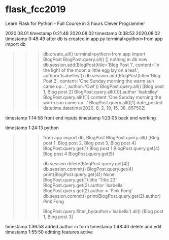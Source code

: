 # flask_fcc2019
Learn Flask for Python - Full Course in 3 hours
Clever Programmer

2020.08.01 timestamp 0:21:48
2020.08.02 timestamp 0:38:53
2020.08.02 timestamp 0:48:49
after db is created in app.py
terminal>python>from app import db
>>>db.create_all()
>>>terminal>python>from app import BlogPost
>>>BlogPost.query.all()
[] nothing in db now
>>>db.session.add(BlogPost(title='Blog Post 1', content='In the light of the moon a little egg lay on a leaf.', author='Isabelley'))
>>>db.session.add(BlogPost(title='Blog Post 2', content='One Sunday morning the warm sun came up...', author='Owl'))
>>>BlogPost.query.all()
[Blog post 1, Blog post 2]
>>> BlogPost.query.all()[0].author
'Isabelley'
>>> BlogPost.query.all()[1].content
'One Sunday morning the warm sun came up...'
>>> BlogPost.query.all()[1].date_posted
datetime.datetime(2020, 8, 2, 19, 15, 38, 857502)

timestamp 1:14:58 front end inputs
timestamp 1:23:05 back end working

timestamp 1:24:13
python
>>>from app import db, BlogPost
>>> BlogPost.query.all()
[Blog post 1, Blog post 2, Blog post 3, Blog post 4]
>>> BlogPost.query.get(1)
Blog post 1
>>> BlogPost.query.get(4)
Blog post 4
>>> BlogPost.query.get(5)
>>>
>>> db.session.delete(BlogPost.query.get(4))
>>> db.session.commit()
>>> BlogPost.query.get(4)
>>> print(BlogPost.query.get(4))
None
>>> BlogPost.query.get(1).title
'Title 23'
>>> BlogPost.query.get(2).author
'Isabella'
>>> BlogPost.query.get(2).author = 'Pink Fong'
>>> db.session.commit()
>>> print(BlogPost.query.get(2).author)
Pink Fong
>>>
>>> BlogPost.query.filter_by(author='Isabella').all()
[Blog post 1, Blog post 3]



timestamp 1:36:58 added author in form
timestamp 1:48:40 delete and edit
timestamp 1:55:50 editting features active